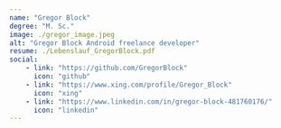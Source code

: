 ```yaml
---
name: "Gregor Block"
degree: "M. Sc."
image: ./gregor_image.jpeg
alt: "Gregor Block Android freelance developer"
resume: ./Lebenslauf_GregorBlock.pdf
social:
    - link: "https://github.com/GregorBlock"
      icon: "github"
    - link: "https://www.xing.com/profile/Gregor_Block"
      icon: "xing"
    - link: "https://www.linkedin.com/in/gregor-block-481760176/"
      icon: "linkedin"
---
```

